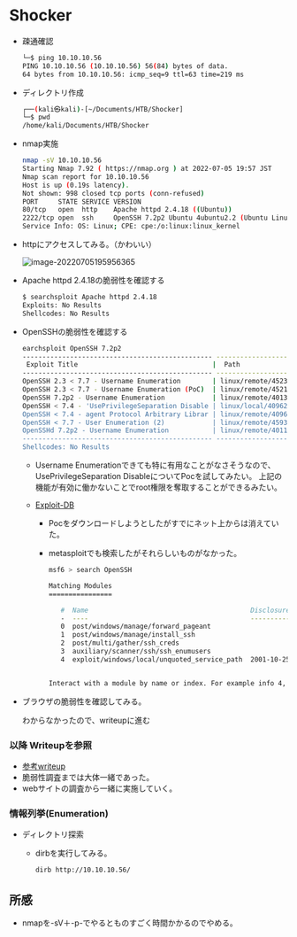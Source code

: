 # Shocker

* 疎通確認

  ```bash
  └─$ ping 10.10.10.56
  PING 10.10.10.56 (10.10.10.56) 56(84) bytes of data.
  64 bytes from 10.10.10.56: icmp_seq=9 ttl=63 time=219 ms
  ```

* ディレクトリ作成

  ```bash
  ┌──(kali㉿kali)-[~/Documents/HTB/Shocker]
  └─$ pwd                                                            
  /home/kali/Documents/HTB/Shocker
  ```

* nmap実施

  ```bash
  nmap -sV 10.10.10.56                                       
  Starting Nmap 7.92 ( https://nmap.org ) at 2022-07-05 19:57 JST
  Nmap scan report for 10.10.10.56
  Host is up (0.19s latency).
  Not shown: 998 closed tcp ports (conn-refused)
  PORT     STATE SERVICE VERSION
  80/tcp   open  http    Apache httpd 2.4.18 ((Ubuntu))
  2222/tcp open  ssh     OpenSSH 7.2p2 Ubuntu 4ubuntu2.2 (Ubuntu Linux; protocol 2.0)
  Service Info: OS: Linux; CPE: cpe:/o:linux:linux_kernel
  
  ```

* httpにアクセスしてみる。（かわいい）

  ![image-20220705195956365](C:\Users\nflabs-03\Documents\git\TIL\TIL\HackTheBox\img\image-20220705195956365.png)

* Apache httpd 2.4.18の脆弱性を確認する

  ```bash
  $ searchsploit Apache httpd 2.4.18
  Exploits: No Results                                                     
  Shellcodes: No Results 
  ```

* OpenSSHの脆弱性を確認する

  ```bash
  earchsploit OpenSSH 7.2p2
  ------------------------------------------------ ---------------------------------
   Exploit Title                                  |  Path
  ------------------------------------------------ ---------------------------------
  OpenSSH 2.3 < 7.7 - Username Enumeration        | linux/remote/45233.py
  OpenSSH 2.3 < 7.7 - Username Enumeration (PoC)  | linux/remote/45210.py
  OpenSSH 7.2p2 - Username Enumeration            | linux/remote/40136.py
  OpenSSH < 7.4 - 'UsePrivilegeSeparation Disable | linux/local/40962.txt
  OpenSSH < 7.4 - agent Protocol Arbitrary Librar | linux/remote/40963.txt
  OpenSSH < 7.7 - User Enumeration (2)            | linux/remote/45939.py
  OpenSSHd 7.2p2 - Username Enumeration           | linux/remote/40113.txt
  ------------------------------------------------ ---------------------------------
  Shellcodes: No Results
  ```

  * Username Enumerationできても特に有用なことがなさそうなので、UsePrivilegeSeparation DisableについてPocを試してみたい。
    上記の機能が有効に働かないことでroot権限を奪取することができるみたい。
    
  * [Exploit-DB](https://www.exploit-db.com/exploits/40962)
  
    * Pocをダウンロードしようとしたがすでにネット上からは消えていた。
  
    * metasploitでも検索したがそれらしいものがなかった。
  
      ```bash
      msf6 > search OpenSSH
      
      Matching Modules
      ================
      
         #  Name                                         Disclosure Date  Rank       Check  Description
         -  ----                                         ---------------  ----       -----  -----------
         0  post/windows/manage/forward_pageant                           normal     No     Forward SSH Agent Requests To Remote Pageant
         1  post/windows/manage/install_ssh                               normal     No     Install OpenSSH for Windows
         2  post/multi/gather/ssh_creds                                   normal     No     Multi Gather OpenSSH PKI Credentials Collection
         3  auxiliary/scanner/ssh/ssh_enumusers                           normal     No     SSH Username Enumeration
         4  exploit/windows/local/unquoted_service_path  2001-10-25       excellent  Yes    Windows Unquoted Service Path Privilege Escalation
      
      
      Interact with a module by name or index. For example info 4, use 4 or use exploit/windows/local/unquoted_service_path
      
      ```

* ブラウザの脆弱性を確認してみる。

  わからなかったので、writeupに進む

### 以降 Writeupを参照

* [参考writeup](https://qiita.com/Griffin/items/1eca2ad64df7c67c3d34)
* 脆弱性調査までは大体一緒であった。
* webサイトの調査から一緒に実施していく。

### 情報列挙(Enumeration)

* ディレクトリ探索

  * dirbを実行してみる。

    ```bash
    dirb http://10.10.10.56/
    ```

    



## 所感

* nmapを-sV＋-p-でやるとものすごく時間かかるのでやめる。